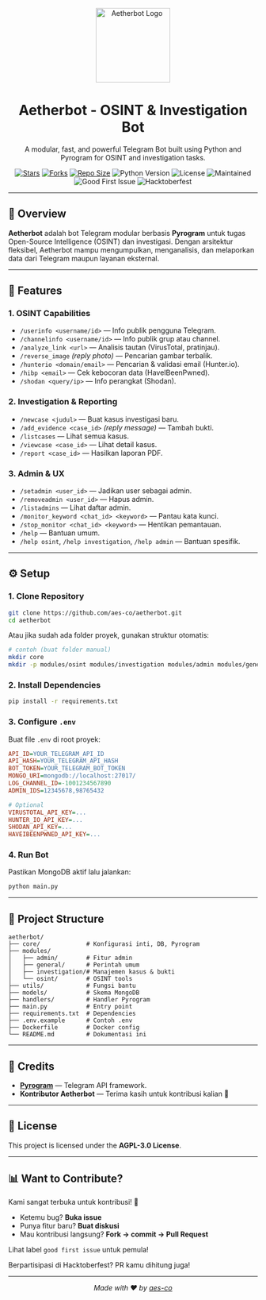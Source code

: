 <p align="center">
  <img src="https://github.com/images/mona-whisper.gif" alt="Aetherbot Logo" width="150"/>
</p>

<h1 align="center"><b>Aetherbot - OSINT & Investigation Bot</b></h1>

<p align="center">
  A modular, fast, and powerful Telegram Bot built using Python and Pyrogram for OSINT and investigation tasks.
</p>

<p align="center">
  <a href="https://github.com/aes-co/aetherbot"><img src="https://img.shields.io/github/stars/aes-co/aetherbot?style=flat-square&color=yellow" alt="Stars"/></a>
  <a href="https://github.com/aes-co/aetherbot/fork"><img src="https://img.shields.io/github/forks/aes-co/aetherbot?style=flat-square&color=orange" alt="Forks"/></a>
  <a href="https://github.com/aes-co/aetherbot"><img src="https://img.shields.io/github/repo-size/aes-co/aetherbot?style=flat-square&color=green" alt="Repo Size"/></a>
  <img src="https://img.shields.io/badge/Python-3.9+-blue?style=flat-square" alt="Python Version"/>
  <img src="https://img.shields.io/badge/License-AGPL--3.0-lightgrey?style=flat-square" alt="License"/>
  <img src="https://img.shields.io/badge/Maintained-Yes-brightgreen?style=flat-square" alt="Maintained"/>
  <img src="https://img.shields.io/badge/good%20first%20issue-welcome-blueviolet?style=flat-square" alt="Good First Issue"/>
  <img src="https://img.shields.io/badge/hacktoberfest-accepted-orange?style=flat-square" alt="Hacktoberfest"/>
</p>

---

## 🧠 Overview

**Aetherbot** adalah bot Telegram modular berbasis **Pyrogram** untuk tugas Open-Source Intelligence (OSINT) dan investigasi. Dengan arsitektur fleksibel, Aetherbot mampu mengumpulkan, menganalisis, dan melaporkan data dari Telegram maupun layanan eksternal.

---

## 🚀 Features

### 1. OSINT Capabilities

* `/userinfo <username/id>` — Info publik pengguna Telegram.
* `/channelinfo <username/id>` — Info publik grup atau channel.
* `/analyze_link <url>` — Analisis tautan (VirusTotal, pratinjau).
* `/reverse_image` *(reply photo)* — Pencarian gambar terbalik.
* `/hunterio <domain/email>` — Pencarian & validasi email (Hunter.io).
* `/hibp <email>` — Cek kebocoran data (HaveIBeenPwned).
* `/shodan <query/ip>` — Info perangkat (Shodan).

### 2. Investigation & Reporting

* `/newcase <judul>` — Buat kasus investigasi baru.
* `/add_evidence <case_id>` *(reply message)* — Tambah bukti.
* `/listcases` — Lihat semua kasus.
* `/viewcase <case_id>` — Lihat detail kasus.
* `/report <case_id>` — Hasilkan laporan PDF.

### 3. Admin & UX

* `/setadmin <user_id>` — Jadikan user sebagai admin.
* `/removeadmin <user_id>` — Hapus admin.
* `/listadmins` — Lihat daftar admin.
* `/monitor_keyword <chat_id> <keyword>` — Pantau kata kunci.
* `/stop_monitor <chat_id> <keyword>` — Hentikan pemantauan.
* `/help` — Bantuan umum.
* `/help osint`, `/help investigation`, `/help admin` — Bantuan spesifik.

---

## ⚙️ Setup

### 1. Clone Repository

```bash
git clone https://github.com/aes-co/aetherbot.git
cd aetherbot
```

Atau jika sudah ada folder proyek, gunakan struktur otomatis:

```bash
# contoh (buat folder manual)
mkdir core
mkdir -p modules/osint modules/investigation modules/admin modules/general
```

### 2. Install Dependencies

```bash
pip install -r requirements.txt
```

### 3. Configure `.env`

Buat file `.env` di root proyek:

```ini
API_ID=YOUR_TELEGRAM_API_ID
API_HASH=YOUR_TELEGRAM_API_HASH
BOT_TOKEN=YOUR_TELEGRAM_BOT_TOKEN
MONGO_URI=mongodb://localhost:27017/
LOG_CHANNEL_ID=-1001234567890
ADMIN_IDS=12345678,98765432

# Optional
VIRUSTOTAL_API_KEY=...
HUNTER_IO_API_KEY=...
SHODAN_API_KEY=...
HAVEIBEENPWNED_API_KEY=...
```

### 4. Run Bot

Pastikan MongoDB aktif lalu jalankan:

```bash
python main.py
```

---

## 📂 Project Structure

```
aetherbot/
├── core/             # Konfigurasi inti, DB, Pyrogram
├── modules/
│   ├── admin/        # Fitur admin
│   ├── general/      # Perintah umum
│   ├── investigation/# Manajemen kasus & bukti
│   └── osint/        # OSINT tools
├── utils/            # Fungsi bantu
├── models/           # Skema MongoDB
├── handlers/         # Handler Pyrogram
├── main.py           # Entry point
├── requirements.txt  # Dependencies
├── .env.example      # Contoh .env
├── Dockerfile        # Docker config
└── README.md         # Dokumentasi ini
```

---

## 🤝 Credits

* **[Pyrogram](https://github.com/pyrogram/pyrogram)** — Telegram API framework.
* **Kontributor Aetherbot** — Terima kasih untuk kontribusi kalian 💜

---

## 📄 License

This project is licensed under the **AGPL-3.0 License**.

---

## 📊 Want to Contribute?

Kami sangat terbuka untuk kontribusi! 💫

* Ketemu bug? **Buka issue**
* Punya fitur baru? **Buat diskusi**
* Mau kontribusi langsung? **Fork → commit → Pull Request**

Lihat label `good first issue` untuk pemula!

Berpartisipasi di Hacktoberfest? PR kamu dihitung juga!

---

<p align="center">
  <i>Made with ❤️ by <a href="https://github.com/aes-co">aes-co</a></i>
</p>
